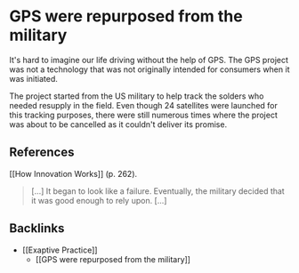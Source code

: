 # GPS were repurposed from the military
It's hard to imagine our life driving without the help of GPS. The GPS project was not a technology that was not originally intended for consumers when it was initiated.

The project started from the US military to help track the solders who needed resupply in the field. Even though 24 satellites were launched for this tracking purposes, there were still numerous times where the project was about to be cancelled as it couldn't deliver its promise.

## References
[[How Innovation Works]] (p. 262).
> [...] It began to look like a failure. Eventually, the military decided that it was good enough to rely upon. [...]

## Backlinks
* [[Exaptive Practice]]
	* [[GPS were repurposed from the military]]

<!-- #evergreen -->

<!-- {BearID:961D44CC-ADD2-4E0F-ACFF-043589A10D68-70221-0000040105DAD0C9} -->
